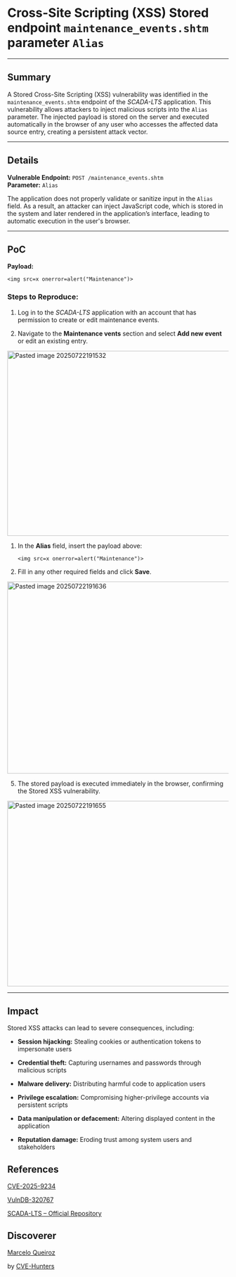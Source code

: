 # Cross-Site Scripting (XSS) Stored endpoint `maintenance_events.shtm` parameter `Alias`

---

## Summary

A Stored Cross-Site Scripting (XSS) vulnerability was identified in the `maintenance_events.shtm` endpoint of the _SCADA-LTS_ application. This vulnerability allows attackers to inject malicious scripts into the `Alias` parameter. The injected payload is stored on the server and executed automatically in the browser of any user who accesses the affected data source entry, creating a persistent attack vector.

---

## Details

**Vulnerable Endpoint:** `POST /maintenance_events.shtm`  
**Parameter:** `Alias`

The application does not properly validate or sanitize input in the `Alias` field. As a result, an attacker can inject JavaScript code, which is stored in the system and later rendered in the application’s interface, leading to automatic execution in the user's browser.

---

## PoC

**Payload:**

`<img src=x onerror=alert("Maintenance")>`

### Steps to Reproduce:

1. Log in to the _SCADA-LTS_ application with an account that has permission to create or edit maintenance events.
    
2. Navigate to the **Maintenance vents** section and select **Add new event** or edit an existing entry.

<img width="947" height="421" alt="Pasted image 20250722191532" src="https://github.com/user-attachments/assets/51fdc3a5-0f77-44b3-b44d-35a2fd858bca" />


1. In the **Alias** field, insert the payload above:
          
    `<img src=x onerror=alert("Maintenance")>`
    
2. Fill in any other required fields and click **Save**.

<img width="778" height="437" alt="Pasted image 20250722191636" src="https://github.com/user-attachments/assets/c9c5039a-8876-4d32-a67a-f26e1dcef63f" />


5. The stored payload is executed immediately in the browser, confirming the Stored XSS vulnerability.
    
<img width="865" height="422" alt="Pasted image 20250722191655" src="https://github.com/user-attachments/assets/adcd1385-9540-43a8-a482-937537948d3f" />

    
---

## Impact

Stored XSS attacks can lead to severe consequences, including:

- **Session hijacking:** Stealing cookies or authentication tokens to impersonate users
    
- **Credential theft:** Capturing usernames and passwords through malicious scripts
    
- **Malware delivery:** Distributing harmful code to application users
    
- **Privilege escalation:** Compromising higher-privilege accounts via persistent scripts
    
- **Data manipulation or defacement:** Altering displayed content in the application
    
- **Reputation damage:** Eroding trust among system users and stakeholders


## References

[CVE-2025-9234](https://www.cve.org/CVERecord?id=CVE-2025-9234)

[VulnDB-320767](https://vuldb.com/?id.320767)

[SCADA-LTS – Official Repository](https://github.com/SCADA-LTS/Scada-LTS)

## Discoverer

[Marcelo Queiroz](www.linkedin.com/in/marceloqueirozjr) 

by [CVE-Hunters](https://github.com/Sec-Dojo-Cyber-House/cve-hunters)